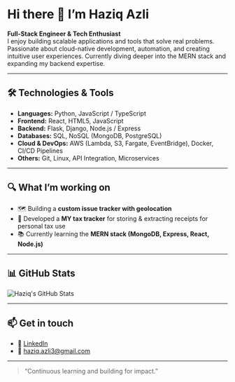 # Hi there 👋 I’m Haziq Azli

**Full-Stack Engineer & Tech Enthusiast**  
I enjoy building scalable applications and tools that solve real problems. Passionate about cloud-native development, automation, and creating intuitive user experiences. Currently diving deeper into the MERN stack and expanding my backend expertise.

---

## 🛠 Technologies & Tools

- **Languages:** Python, JavaScript / TypeScript  
- **Frontend:** React, HTML5, JavaScript  
- **Backend:** Flask, Django, Node.js / Express  
- **Databases:** SQL, NoSQL (MongoDB, PostgreSQL)  
- **Cloud & DevOps:** AWS (Lambda, S3, Fargate, EventBridge), Docker, CI/CD Pipelines  
- **Others:** Git, Linux, API Integration, Microservices

---

## 🔍 What I’m working on

- 🗺 Building a **custom issue tracker with geolocation**  
- 🧾 Developed a **MY tax tracker** for storing & extracting receipts for personal tax use  
- 📚 Currently learning the **MERN stack (MongoDB, Express, React, Node.js)**

---

## 📊 GitHub Stats

![Haziq's GitHub Stats](https://github-readme-stats.vercel.app/api?username=haziqazli&show_icons=true&theme=radical)

---

## 📫 Get in touch

- 💼 [LinkedIn](https://www.linkedin.com/in/haziq-azli)  
- 📧 haziq.azli3@gmail.com  

---

> “Continuous learning and building for impact.”
